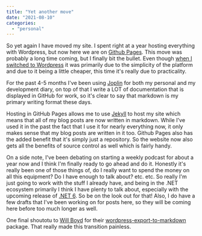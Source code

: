 ```yaml
---
title: "Yet another move"
date: "2021-08-10"
categories: 
  - "personal"
---
```


So yet again I have moved my site.  I spent right at a year hosting everything with Wordpress, but now here we are on [Github Pages](https://pages.github.com/).  This move was probably a long time coming, but I finally bit the bullet.  Even though [when I switched to Wordpress](2020-09-04-moving-time.md) it was primarily due to the simplicity of the platform and due to it being a little cheaper, this time it's really due to practicality.  

For the past 4-5 months I've been using [Joplin](https://joplinapp.org/) for both my personal and my development diary, on top of that I write a LOT of documentation that is displayed in GitHub for work, so it's clear to say that markdown is my primary writing format these days.   

Hosting in GitHub Pages allows me to use [Jekyll](https://jekyllrb.com/) to host my site which means that all of my blog posts are now written in markdown.  While I've used it in the past the fact that I use it for nearly everything now, it only makes sense that my blog posts are written in it too.  Github Pages also has the added benefit that it's simply just a repository.   So the website now also gets all the benefits of source control as well which is fairly handy.

On a side note, I've been debating on starting a weekly podcast for about a year now and I think I'm finally ready to go ahead and do it.   Honestly it's really been one of those things of, do I really want to spend the money on all this equipment?  Do I have enough to talk about? etc. etc.  So really I'm just going to work with the stuff I already have, and being in the .NET ecosystem primarily I think I have plenty to talk about, especially with the upcoming release of [.NET 6](https://devblogs.microsoft.com/dotnet/announcing-net-6-preview-6/). So be on the look out for that! Also, I do have a few drafts that I've been working on for posts here, so they will be coming here before too much longer as well.

One final shoutotu to [Will Boyd](https://github.com/lonekorean) for their [wordpress-export-to-markdown](https://www.npmjs.com/package/wordpress-export-to-markdown) package.  That really made this transition painless.